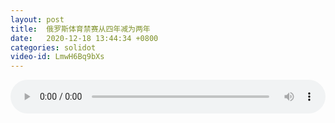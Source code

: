 ```yaml
---
layout: post
title:  俄罗斯体育禁赛从四年减为两年
date:   2020-12-18 13:44:34 +0800
categories: solidot
video-id: LmwH6Bq9bXs
---
```


<audio src="/assets/0260b1af5093762ea714ff8eba0c409a.mp3" style="width: 100%;" controls></audio>

